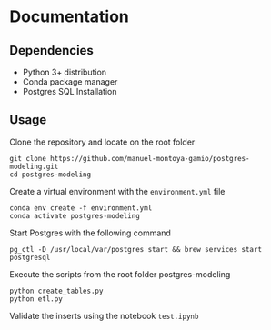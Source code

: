 # Documentation 

## Dependencies

- Python 3+ distribution
- Conda package manager
- Postgres SQL Installation

## Usage

Clone the repository and locate on the root folder
```
git clone https://github.com/manuel-montoya-gamio/postgres-modeling.git  
cd postgres-modeling
```

Create a virtual environment with the `environment.yml` file
```
conda env create -f environment.yml  
conda activate postgres-modeling
```   

Start Postgres with the following command 
```
pg_ctl -D /usr/local/var/postgres start && brew services start postgresql
```

Execute the scripts from the root folder postgres-modeling
```
python create_tables.py  
python etl.py
``` 

Validate the inserts using the notebook `test.ipynb`
